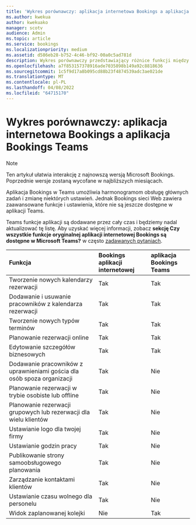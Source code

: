 ```yaml
---
title: 'Wykres porównawczy: aplikacja internetowa Bookings a aplikacja Bookings Teams'
ms.author: kwekua
author: kwekuako
manager: scotv
audience: Admin
ms.topic: article
ms.service: bookings
ms.localizationpriority: medium
ms.assetid: d586eb28-b752-4c46-bf92-00a0c5ad781d
description: Wykres porównawczy przedstawiający różnice funkcji między aplikacją internetową Bookings a aplikacją Bookings Teams.
ms.openlocfilehash: a7f853157378916ade7035898b149a92c8818636
ms.sourcegitcommit: 1c5f9d17a8b095cd88b23f4874539adc3ae021de
ms.translationtype: MT
ms.contentlocale: pl-PL
ms.lasthandoff: 04/08/2022
ms.locfileid: "64715170"
---
```

# <a name="comparison-chart-bookings-web-app-vs-bookings-teams-app"></a>Wykres porównawczy: aplikacja internetowa Bookings a aplikacja Bookings Teams

> [!NOTE]
> Ten artykuł ułatwia interakcję z najnowszą wersją Microsoft Bookings. Poprzednie wersje zostaną wycofane w najbliższych miesiącach.

Aplikacja Bookings w Teams umożliwia harmonogramom obsługę głównych zadań i zmianę niektórych ustawień. Jednak Bookings sieci Web zawiera zaawansowane funkcje i ustawienia, które nie są jeszcze dostępne w aplikacji Teams.

Teams funkcje aplikacji są dodawane przez cały czas i będziemy nadal aktualizować tę listę. Aby uzyskać więcej informacji, zobacz **sekcję Czy wszystkie funkcje oryginalnej aplikacji internetowej Bookings są dostępne w Microsoft Teams?** w często [zadawanych pytaniach](bookings-faq.yml).

| Funkcja | Bookings aplikacji internetowej | aplikacja Bookings Teams |
|:---|:---|:---|
| Tworzenie nowych kalendarzy rezerwacji | Tak | Tak |
| Dodawanie i usuwanie pracowników z kalendarza rezerwacji | Tak | Tak |
| Tworzenie nowych typów terminów | Tak | Tak |
| Planowanie rezerwacji online | Tak | Tak |
| Edytowanie szczegółów biznesowych | Tak | Tak |
| Dodawanie pracowników z uprawnieniami gościa dla osób spoza organizacji | Tak | Nie |
| Planowanie rezerwacji w trybie osobiste lub offline | Tak | Nie |
| Planowanie rezerwacji grupowych lub rezerwacji dla wielu klientów | Tak | Nie |
| Ustawianie logo dla twojej firmy | Tak | Nie |
| Ustawianie godzin pracy | Tak | Nie |
| Publikowanie strony samoobsługowego planowania | Tak | Nie |
| Zarządzanie kontaktami klientów | Tak | Nie |
| Ustawianie czasu wolnego dla personelu | Tak | Nie |
| Widok zaplanowanej kolejki | Nie | Tak |
